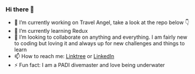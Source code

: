 ### Hi there 👋
- 🔭 I’m currently working on Travel Angel, take a look at the repo below 👇 
- 🌱 I’m currently learning Redux
- 👯 I’m looking to collaborate on anything and everything. I am fairly new to coding but loving it and always up for new challenges and things to learn
- 📫 How to reach me: [Linktree](https://linktr.ee/clovellbsc) or [LinkedIn](https://www.linkedin.com/in/chris-lovell-086741149/)
- ⚡ Fun fact: I am a PADI divemaster and love being underwater
